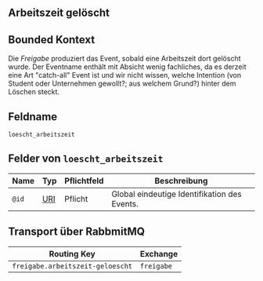 ## Arbeitszeit gelöscht

## Bounded Kontext

Die _Freigabe_ produziert das Event, sobald eine Arbeitszeit dort gelöscht wurde. Der Eventname enthält mit Absicht wenig fachliches, da es derzeit eine Art "catch-all" Event ist und wir nicht wissen, welche Intention (von Student oder Unternehmen gewollt?; aus welchem Grund?) hinter dem Löschen steckt.

## Feldname

`loescht_arbeitszeit`

## Felder von `loescht_arbeitszeit`

| Name | Typ  | Pflichtfeld  | Beschreibung  |
|---|---|---|---|
| `@id`  | [URI](https://tools.ietf.org/html/rfc3986)  | Pflicht  | Global eindeutige Identifikation des Events. |

## Transport über RabbmitMQ

| Routing Key  | Exchange  |
|---|---|
| `freigabe.arbeitszeit-geloescht` | `freigabe`  |
